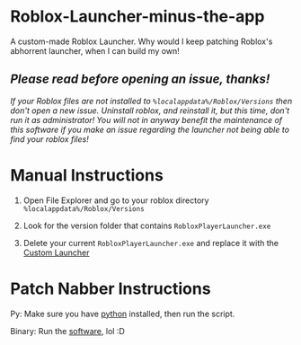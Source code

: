 # Roblox-Launcher-minus-the-app

A custom-made Roblox Launcher. Why would I keep patching Roblox's abhorrent launcher, when I can build my own! 

## *Please read before opening an issue, thanks!*
_If your Roblox files are not installed to ``%localappdata%/Roblox/Versions`` then don't open a new issue. Uninstall roblox, and reinstall it, but this time, don't run it as administrator! You will not in anyway benefit the maintenance of this software if you make an issue regarding the launcher not being able to find your roblox files!_

# Manual Instructions

1. Open File Explorer and go to your roblox directory ``%localappdata%/Roblox/Versions``

2. Look for the version folder that contains `RobloxPlayerLauncher.exe`

3. Delete your current `RobloxPlayerLauncher.exe` and replace it with the [Custom Launcher](https://github.com/lolmanurfunny/Roblox-Launcher-minus-the-app/releases/tag/CL-v1.0.1)

# Patch Nabber Instructions

Py: Make sure you have [python](https://www.python.org/downloads/windows/) installed, then run the script.

Binary: Run the [software](https://github.com/lolmanurfunny/Roblox-Launcher-minus-the-app/releases/tag/PatchNabber-v1.0.1), lol
:D
